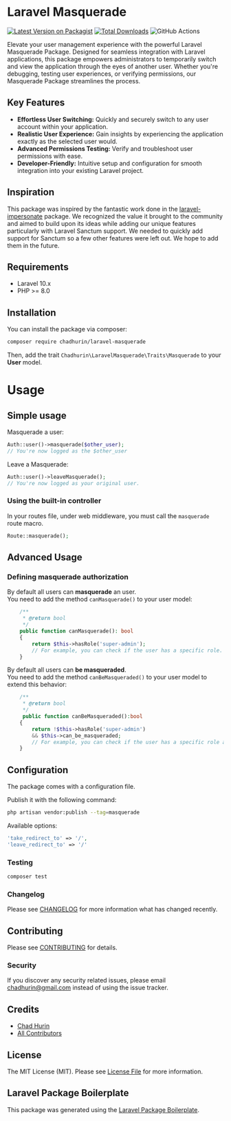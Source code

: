 # Laravel Masquerade

[![Latest Version on Packagist](https://img.shields.io/packagist/v/chadhurin/laravel-masquerade.svg?style=flat-square)](https://packagist.org/packages/churin/laravel-masquerade)
[![Total Downloads](https://img.shields.io/packagist/dt/chadhurin/laravel-masquerade.svg?style=flat-square)](https://packagist.org/packages/churin/laravel-masquerade)
![GitHub Actions](https://github.com/chadhurin/laravel-masquerade/actions/workflows/main.yml/badge.svg)

Elevate your user management experience with the powerful Laravel Masquerade Package. Designed for seamless integration with Laravel applications, this package empowers administrators to temporarily switch and view the application through the eyes of another user. Whether you're debugging, testing user experiences, or verifying permissions, our Masquerade Package streamlines the process.

## Key Features

- **Effortless User Switching:** Quickly and securely switch to any user account within your application.
- **Realistic User Experience:** Gain insights by experiencing the application exactly as the selected user would.
- **Advanced Permissions Testing:** Verify and troubleshoot user permissions with ease.
- **Developer-Friendly:** Intuitive setup and configuration for smooth integration into your existing Laravel project.

## Inspiration

This package was inspired by the fantastic work done in the [laravel-impersonate](https://github.com/404labfr/laravel-impersonate) package.
We recognized the value it brought to the community and aimed to build upon its ideas while adding our unique features particularly with Laravel Sanctum support. We needed to quickly add support for Sanctum so a few other features were left out. We hope to add them in the future.


## Requirements

- Laravel 10.x
- PHP >= 8.0

## Installation

You can install the package via composer:

```bash
composer require chadhurin/laravel-masquerade
```

Then, add the trait `Chadhurin\LaravelMasquerade\Traits\Masquerade` to your **User** model.
# Usage

## Simple usage

Masquerade a user:
```php
Auth::user()->masquerade($other_user);
// You're now logged as the $other_user
```

Leave a Masquerade:
```php
Auth::user()->leaveMasquerade();
// You're now logged as your original user.
```

### Using the built-in controller

In your routes file, under web middleware, you must call the `masquerade` route macro.

```php
Route::masquerade();
```


## Advanced Usage

### Defining masquerade authorization


By default all users can **masquerade** an user.  
You need to add the method `canMasquerade()` to your user model:

```php
    /**
     * @return bool
     */
    public function canMasquerade(): bool
    {
        return $this->hasRole('super-admin');
        // For example, you can check if the user has a specific role.
    }
```
By default all users can **be masqueraded**.  
You need to add the method `canBeMasqueraded()` to your user model to extend this behavior:

```php
    /**
     * @return bool
     */
     public function canBeMasqueraded():bool
    {
        return !$this->hasRole('super-admin')
        && $this->can_be_masqueraded;
        // For example, you can check if the user has a specific role and if the user has a flag on the users table
    }
```

## Configuration

The package comes with a configuration file.

Publish it with the following command:
```bash
php artisan vendor:publish --tag=masquerade
```


Available options:
```php
'take_redirect_to' => '/',
'leave_redirect_to' => '/'
```


### Testing

```bash
composer test
```

### Changelog

Please see [CHANGELOG](CHANGELOG.md) for more information what has changed recently.

## Contributing

Please see [CONTRIBUTING](CONTRIBUTING.md) for details.

### Security

If you discover any security related issues, please email chadhurin@gmail.com instead of using the issue tracker.

## Credits

-   [Chad Hurin](https://github.com/dhadhurin)
-   [All Contributors](../../contributors)

## License

The MIT License (MIT). Please see [License File](LICENSE.md) for more information.

## Laravel Package Boilerplate

This package was generated using the [Laravel Package Boilerplate](https://laravelpackageboilerplate.com).
